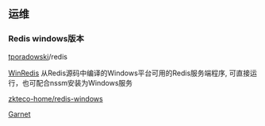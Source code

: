 ## 运维

### Redis windows版本

[tporadowski](https://github.com/tporadowski/redis)/redis 

[WinRedis](https://github.com/X-Lucifer/winredis) 从Redis源码中编译的Windows平台可用的Redis服务端程序, 可直接运行，也可配合nssm安装为Windows服务

[zkteco-home/redis-windows](https://github.com/zkteco-home/redis-windows)

[Garnet](https://github.com/microsoft/garnet)


